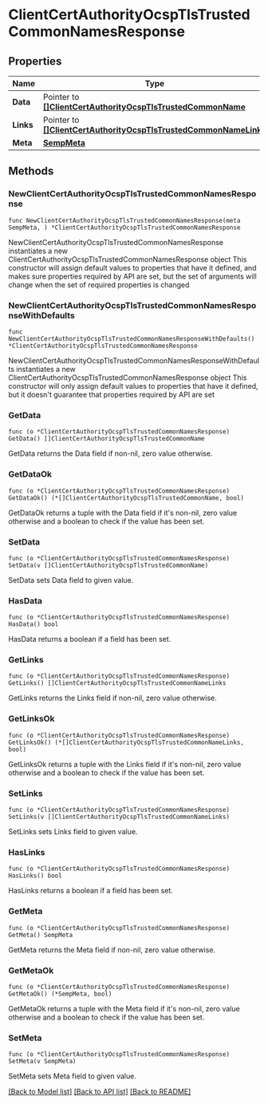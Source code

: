 # ClientCertAuthorityOcspTlsTrustedCommonNamesResponse

## Properties

Name | Type | Description | Notes
------------ | ------------- | ------------- | -------------
**Data** | Pointer to [**[]ClientCertAuthorityOcspTlsTrustedCommonName**](ClientCertAuthorityOcspTlsTrustedCommonName.md) |  | [optional] 
**Links** | Pointer to [**[]ClientCertAuthorityOcspTlsTrustedCommonNameLinks**](ClientCertAuthorityOcspTlsTrustedCommonNameLinks.md) |  | [optional] 
**Meta** | [**SempMeta**](SempMeta.md) |  | 

## Methods

### NewClientCertAuthorityOcspTlsTrustedCommonNamesResponse

`func NewClientCertAuthorityOcspTlsTrustedCommonNamesResponse(meta SempMeta, ) *ClientCertAuthorityOcspTlsTrustedCommonNamesResponse`

NewClientCertAuthorityOcspTlsTrustedCommonNamesResponse instantiates a new ClientCertAuthorityOcspTlsTrustedCommonNamesResponse object
This constructor will assign default values to properties that have it defined,
and makes sure properties required by API are set, but the set of arguments
will change when the set of required properties is changed

### NewClientCertAuthorityOcspTlsTrustedCommonNamesResponseWithDefaults

`func NewClientCertAuthorityOcspTlsTrustedCommonNamesResponseWithDefaults() *ClientCertAuthorityOcspTlsTrustedCommonNamesResponse`

NewClientCertAuthorityOcspTlsTrustedCommonNamesResponseWithDefaults instantiates a new ClientCertAuthorityOcspTlsTrustedCommonNamesResponse object
This constructor will only assign default values to properties that have it defined,
but it doesn't guarantee that properties required by API are set

### GetData

`func (o *ClientCertAuthorityOcspTlsTrustedCommonNamesResponse) GetData() []ClientCertAuthorityOcspTlsTrustedCommonName`

GetData returns the Data field if non-nil, zero value otherwise.

### GetDataOk

`func (o *ClientCertAuthorityOcspTlsTrustedCommonNamesResponse) GetDataOk() (*[]ClientCertAuthorityOcspTlsTrustedCommonName, bool)`

GetDataOk returns a tuple with the Data field if it's non-nil, zero value otherwise
and a boolean to check if the value has been set.

### SetData

`func (o *ClientCertAuthorityOcspTlsTrustedCommonNamesResponse) SetData(v []ClientCertAuthorityOcspTlsTrustedCommonName)`

SetData sets Data field to given value.

### HasData

`func (o *ClientCertAuthorityOcspTlsTrustedCommonNamesResponse) HasData() bool`

HasData returns a boolean if a field has been set.

### GetLinks

`func (o *ClientCertAuthorityOcspTlsTrustedCommonNamesResponse) GetLinks() []ClientCertAuthorityOcspTlsTrustedCommonNameLinks`

GetLinks returns the Links field if non-nil, zero value otherwise.

### GetLinksOk

`func (o *ClientCertAuthorityOcspTlsTrustedCommonNamesResponse) GetLinksOk() (*[]ClientCertAuthorityOcspTlsTrustedCommonNameLinks, bool)`

GetLinksOk returns a tuple with the Links field if it's non-nil, zero value otherwise
and a boolean to check if the value has been set.

### SetLinks

`func (o *ClientCertAuthorityOcspTlsTrustedCommonNamesResponse) SetLinks(v []ClientCertAuthorityOcspTlsTrustedCommonNameLinks)`

SetLinks sets Links field to given value.

### HasLinks

`func (o *ClientCertAuthorityOcspTlsTrustedCommonNamesResponse) HasLinks() bool`

HasLinks returns a boolean if a field has been set.

### GetMeta

`func (o *ClientCertAuthorityOcspTlsTrustedCommonNamesResponse) GetMeta() SempMeta`

GetMeta returns the Meta field if non-nil, zero value otherwise.

### GetMetaOk

`func (o *ClientCertAuthorityOcspTlsTrustedCommonNamesResponse) GetMetaOk() (*SempMeta, bool)`

GetMetaOk returns a tuple with the Meta field if it's non-nil, zero value otherwise
and a boolean to check if the value has been set.

### SetMeta

`func (o *ClientCertAuthorityOcspTlsTrustedCommonNamesResponse) SetMeta(v SempMeta)`

SetMeta sets Meta field to given value.



[[Back to Model list]](../README.md#documentation-for-models) [[Back to API list]](../README.md#documentation-for-api-endpoints) [[Back to README]](../README.md)


